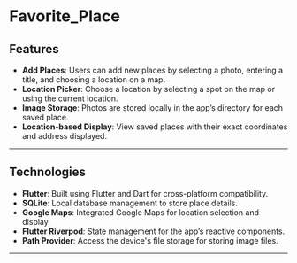 # Favorite_Place

## Features

- **Add Places**: Users can add new places by selecting a photo, entering a title, and choosing a location on a map.
- **Location Picker**: Choose a location by selecting a spot on the map or using the current location.
- **Image Storage**: Photos are stored locally in the app’s directory for each saved place.
- **Location-based Display**: View saved places with their exact coordinates and address displayed.

---

## Technologies

- **Flutter**: Built using Flutter and Dart for cross-platform compatibility.
- **SQLite**: Local database management to store place details.
- **Google Maps**: Integrated Google Maps for location selection and display.
- **Flutter Riverpod**: State management for the app’s reactive components.
- **Path Provider**: Access the device's file storage for storing image files.

---
